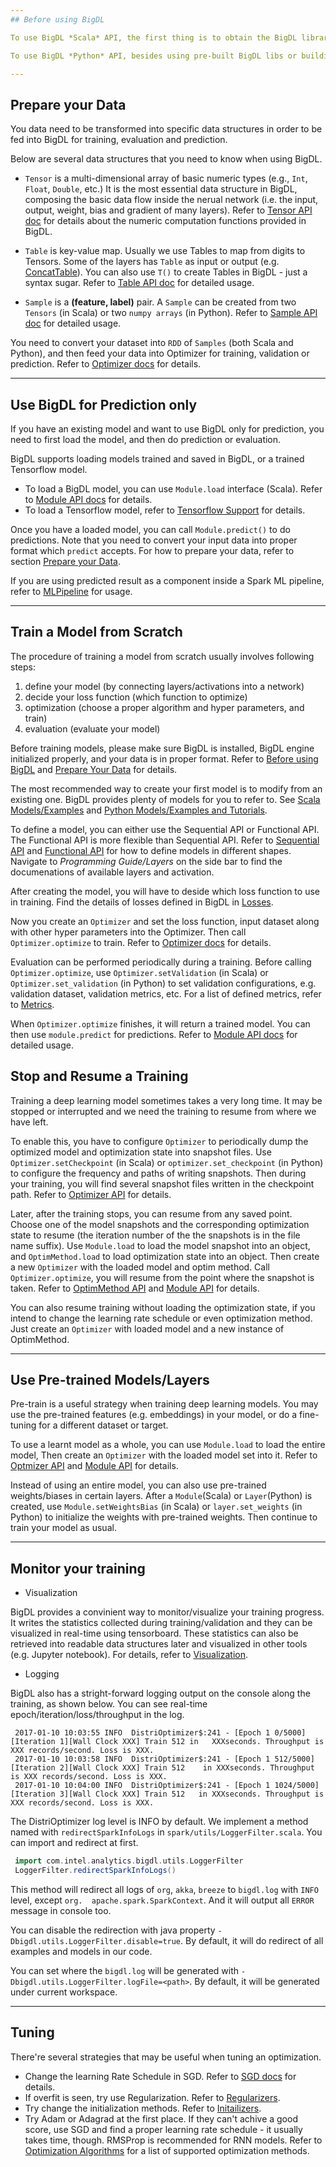 ```yaml
---
## Before using BigDL

To use BigDL *Scala* API, the first thing is to obtain the BigDL libraries. You can either download the pre-built BigDL libs ([available here](release.md)), or build the libs from source code (available at [BigDL Github](https://github.com/intel-analytics/BigDL)). When writing programs, you need to ensure the SparkContext is created successfully and initialize BigDL engine before calling BigDL APIs. Refer to [Install](UserGuide/install.md) and [Run](UserGuide/run.md) for details about how to build BigDL and run a program in Scala.  

To use BigDL *Python* API, besides using pre-built BigDL libs or building from source, you can also install BigDL python via pip (only support some spark versions). You may use Python API in an interactive shell, or run a program in commandline, or use Jupyter notebooks. Before calling BigDL API's in your program, you have to ensure the SparkContext is succesfully created and initialize BigDL engine. Refer to [Python Install](PythonSupport/python-install.md) and [Python Run](PythonSupport/python-run.md) for details about how to install python and run python programs.

---
```


## Prepare your Data

You data need to be transformed into specific data structures in order to be fed into BigDL for training, evaluation and prediction.
 
Below are several data structures that you need to know when using BigDL. 

* ```Tensor``` is a multi-dimensional array of basic numeric types (e.g., ```Int```, ```Float```,       ```Double```, etc.) It is the most essential data structure in BigDL, composing the basic data flow inside the nerual network (i.e. the input, output, weight, bias and gradient of many layers). Refer to [Tensor API doc](APIdocs/Data/merged-Data#tensor) for details about the numeric computation functions provided in BigDL. 
* `Table` is key-value map. Usually we use Tables to map from digits to Tensors. Some of the layers has `Table` as input or output (e.g. [ConcatTable](APIdocs/Layers/Containers/merged-Containers/#concattable)). You can also use ```T()``` to create Tables in BigDL - just a syntax sugar. Refer to [Table API doc](APIdocs/Data/merged-Data#table) for detailed usage.
 
* `Sample` is a **(feature, label)** pair. A `Sample` can be created from two `Tensors` (in Scala) or two `numpy arrays` (in Python). Refer to [Sample API doc](APIdocs/Data/merged-Data#sample) for detailed usage.

You need to convert your dataset into `RDD` of `Samples` (both Scala and Python), and then feed your data into Optimizer for training, validation or prediction. Refer to [Optimizer docs](APIdocs/Optimizers/DistriOptimizer.md) for details.


---

## Use BigDL for Prediction only

If you have an existing model and want to use BigDL only for prediction, you need to first load the model, and then do prediction or evaluation. 

BigDL supports loading models trained and saved in BigDL, or a trained Tensorflow model. 

* To load a BigDL model, you can use `Module.load` interface (Scala). Refer to [Module API docs](APIdocs/Model/ModuleAPI.md) for details.  
* To load a Tensorflow model, refer to [Tensorflow Support](PythonSupport/tensorflow-support.md) for details.

Once you have a loaded model, you can call `Module.predict()` to do predictions. Note that you need to convert your input data into proper format which `predict` accepts. For how to prepare your data, refer to section [Prepare your Data](#prepare-your-data). 

If you are using predicted result as a component inside a Spark ML pipeline, refer to [MLPipeline](APIdocs/MLPipeline/merged-MLPipeline.md) for usage. 

---

## Train a Model from Scratch

The procedure of training a model from scratch usually involves following steps:

1. define your model (by connecting layers/activations into a network)
2. decide your loss function (which function to optimize)
3. optimization (choose a proper algorithm and hyper parameters, and train)
4. evaluation (evaluate your model) 

Before training models, please make sure BigDL is installed, BigDL engine initialized properly, and your data is in proper format. Refer to [Before using BigDL](#before-using-bigdl) and [Prepare Your Data](#prepare-your-data) for details.  

The most recommended way to create your first model is to modify from an existing one. BigDL provides plenty of models for you to refer to. See [Scala Models/Examples](UserGuide/resources.md) and [Python Models/Examples and Tutorials](PythonSupport/python-resources.md). 

To define a model, you can either use the Sequential API or Functional API. The Functional API is more flexible than Sequential API. Refer to [Sequential API](APIdocs/Model/Sequential.md) and [Functional API](APIdocs/Model/Functional.md) for how to define models in different shapes. Navigate to *Programming Guide/Layers* on the side bar to find the documenations of available layers and activation.

After creating the model, you will have to deside which loss function to use in training. Find the details of losses defined in BigDL in [Losses](APIdocs/Losses/merged-Losses.md).  

Now you create an `Optimizer` and set the loss function, input dataset along with other hyper parameters into the Optimizer. Then call `Optimizer.optimize` to train. Refer to [Optimizer docs](APIdocs/Optimizers/DistriOptimizer.md) for details. 

Evaluation can be performed periodically during a training. Before calling `Optimizer.optimize`, use `Optimizer.setValidation` (in Scala) or `Optimizer.set_validation` (in Python) to set validation configurations, e.g. validation dataset, validation metrics, etc. For a list of defined metrics, refer to [Metrics](APIdocs/Metrics/merged-Metrics.md).

When `Optimizer.optimize` finishes, it will return a trained model. You can then use `module.predict` for predictions. Refer to [Module API docs](APIdocs/Model/ModuleAPI.md) for detailed usage.    

## Stop and Resume a Training

Training a deep learning model sometimes takes a very long time. It may be stopped or interrupted and we need the training to resume from where we have left. 

To enable this, you have to configure `Optimizer` to periodically dump the optimized model and optimization state into snapshot files. Use `Optimizer.setCheckpoint` (in Scala) or `optimizer.set_checkpoint` (in Python) to configure the frequency and paths of writing snapshots. Then during your training, you will find several snapshot files written in the checkpoint path. Refer to [Optimizer API](APIdocs/Optimizers/DistriOptimizer.md) for details. 

Later, after the training stops, you can resume from any saved point. Choose one of the model snapshots and the corresponding optimization state to resume (the iteration number of the the snapshots is in the file name suffix). Use `Module.load` to load the model snapshot into an object, and `OptimMethod.load` to load optimization state into an object. Then create a new `Optimizer` with the loaded model and optim method. Call `Optimizer.optimize`, you will resume from the point where the snapshot is taken. Refer to [OptimMethod API]() and [Module API](APIdocs/Model/ModuleAPI.md) for details.
 
You can also resume training without loading the optimization state, if you intend to change the learning rate schedule or even optimization method. Just create an `Optimizer` with loaded model and a new instance of OptimMethod. 


--- 

## Use Pre-trained Models/Layers

Pre-train is a useful strategy when training deep learning models. You may use the pre-trained features (e.g. embeddings) in your model, or do a fine-tuning for a different dataset or target.
 
To use a learnt model as a whole, you can use `Module.load` to load the entire model, Then create an `Optimizer` with the loaded model set into it. Refer to [Optmizer API](APIdocs/Optimizers/DistriOptimizer.md) and [Module API](APIdocs/Model/ModuleAPI.md) for details. 

Instead of using an entire model, you can also use pre-trained weights/biases in certain layers. After a `Module`(Scala) or `Layer`(Python) is created, use `Module.setWeightsBias` (in Scala) or `layer.set_weights` (in Python) to initialize the weights with pre-trained weights. Then continue to train your model as usual. 


---

## Monitor your training


 * Visualization

BigDL provides a convinient way to monitor/visualize your training progress. It writes the statistics collected during training/validation and they can be visualized in real-time using tensorboard. These statistics can also be retrieved into readable data structures later and visualized in other tools (e.g. Jupyter notebook). For details, refer to [Visualization](ProgrammingGuide/visualization.md). 

 * Logging

BigDL also has a stright-forward logging output on the console along the training, as shown below. You can see real-time epoch/iteration/loss/throughput in the log.

```
 2017-01-10 10:03:55 INFO  DistriOptimizer$:241 - [Epoch 1 0/5000][Iteration 1][Wall Clock XXX] Train 512 in   XXXseconds. Throughput is XXX records/second. Loss is XXX.
 2017-01-10 10:03:58 INFO  DistriOptimizer$:241 - [Epoch 1 512/5000][Iteration 2][Wall Clock XXX] Train 512    in XXXseconds. Throughput is XXX records/second. Loss is XXX.
 2017-01-10 10:04:00 INFO  DistriOptimizer$:241 - [Epoch 1 1024/5000][Iteration 3][Wall Clock XXX] Train 512   in XXXseconds. Throughput is XXX records/second. Loss is XXX.
```

The DistriOptimizer log level is INFO by default. We implement a method named with `redirectSparkInfoLogs`  in `spark/utils/LoggerFilter.scala`. You can import and redirect at first.

```scala
 import com.intel.analytics.bigdl.utils.LoggerFilter
 LoggerFilter.redirectSparkInfoLogs()
```

This method will redirect all logs of `org`, `akka`, `breeze` to `bigdl.log` with `INFO` level, except `org.  apache.spark.SparkContext`. And it will output all `ERROR` message in console too.

You can disable the redirection with java property `-Dbigdl.utils.LoggerFilter.disable=true`. By default,   it will do redirect of all examples and models in our code.

You can set where the `bigdl.log` will be generated with `-Dbigdl.utils.LoggerFilter.logFile=<path>`. By    default, it will be generated under current workspace.

---

## Tuning

There're several strategies that may be useful when tuning an optimization. 

 * Change the learning Rate Schedule in SGD. Refer to [SGD docs](APIdocs/Optimizers/Optim-Methods/merged-Optim-Methods.md#sgd) for details. 
 * If overfit is seen, try use Regularization. Refer to [Regularizers](APIdocs/Regularizers/merged-Regularizers.md). 
 * Try change the initialization methods. Refer to [Initailizers](APIdocs/Initializers/merged-Initializers.md).
 * Try Adam or Adagrad at the first place. If they can't achive a good score, use SGD and find a proper learning rate schedule - it usually takes time, though. RMSProp is recommended for RNN models. Refer to [Optimization Algorithms](APIdocs/Optimizers/Optim-Methods/merged-Optim-Methods.md) for a list of supported optimization methods. 
